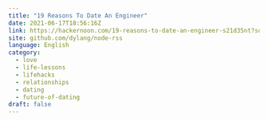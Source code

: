```yaml
---
title: "19 Reasons To Date An Engineer"
date: 2021-06-17T18:56:16Z
link: https://hackernoon.com/19-reasons-to-date-an-engineer-s21d35nt?source=rss&utm_medium=RSS&utm_source=news.12bit.vn
site: github.com/dylang/node-rss
language: English
category:
  - love
  - life-lessons
  - lifehacks
  - relationships
  - dating
  - future-of-dating
draft: false
---
```

